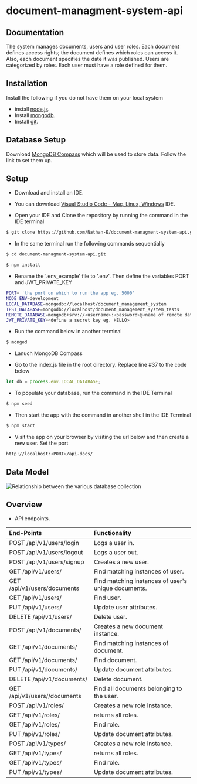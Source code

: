 # document-managment-system-api

## Documentation

The system manages documents, users and user roles. Each document defines access rights; the document defines which roles can access it. Also, each document specifies the date it was published.
Users are categorized by roles. Each user must have a role defined for them.

## Installation
Install the following if you do not have them on your local system

* install [node.js](http://nodejs.org/).
* Install [mongodb](https://www.mongodb.org/downloads).
* Install [git](https://www.atlassian.com/git/tutorials/install-git).

## Database Setup

Download [MongoDB Compass](https://docs.mongodb.com/compass/master/install/) which will be used to store data. Follow the link to set them up.

## Setup
* Download and install an IDE.
* You can download [Visual Studio Code - Mac, Linux, Windows](https://code.visualstudio.com/download) IDE.

* Open your IDE and Clone the repository by running the command in the IDE terminal

```sh
$ git clone https://github.com/Nathan-E/document-managment-system-api.git
```
* In the same terminal run the following commands sequentially

```sh
$ cd document-managment-system-api.git
```
```sh
$ npm install
```
* Rename the '.env_example' file to '.env'. Then define the variables PORT and JWT_PRIVATE_KEY

```sh
PORT= 'the port on which to run the app eg. 5000'
NODE_ENV=development
LOCAL_DATABASE=mongodb://localhost/document_management_system
TEST_DATABASE=mongodb://localhost/document_management_system_tests
REMOTE_DATABASE=mongodb+srv://<username>:<password>@<name of remote database, atlas>db-ua8ev.mongodb.net/test?retryWrites=true
JWT_PRIVATE_KEY=<define a secret key eg. HELLO>
```
* Run the command below in another terminal

```sh
$ mongod
```
* Lanuch MongoDB Compass

* Go to the index.js file in the root directory. Replace line #37 to the code below

```js
let db = process.env.LOCAL_DATABASE;
```

* To populate your database, run the command in the IDE Terminal 

```sh
$ npm seed
```

* Then start the app with the command in another shell in the IDE Terminal 

```sh
$ npm start
```
* Visit the app on your browser by visiting the url below
and then create a new user. Set the port 

```sh
http://localhost:<PORT>/api-docs/
```

## Data Model
![Relationship between the various database collection](https://github.com/Nathan-E/document-managment-system-api/blob/master/img/dataModelRelations.png)

## Overview
* API endpoints.

|End-Points                       | Functionality|
| :---            |          :--- |
|POST /api/v1/users/login              | Logs a user in.|
|POST /api/v1/users/logout             | Logs a user out.|
|POST /api/v1/users/signup                   | Creates a new user.|
|GET /api/v1/users/                    | Find matching instances of user.|
|GET /api/v1/users/documents                   | Find matching instances of user's unique documents.|
|GET /api/v1/users/<id>                | Find user.|
|PUT /api/v1/users/<id>                | Update user attributes.|
|DELETE /api/v1/users/<id>             | Delete user.|
|POST /api/v1/documents/               | Creates a new document instance.|
|GET /api/v1/documents/                | Find matching instances of document.|
|GET /api/v1/documents/<id>            | Find document.|
|PUT /api/v1/documents/<id>            | Update document attributes.|
|DELETE /api/v1/documents/<id>         | Delete document.|
|GET /api/v1/users/<id>/documents      | Find all documents belonging to the user.|
|POST /api/v1/roles/               | Creates a new role instance.|
|GET /api/v1/roles/                | returns all roles.|
|GET /api/v1/roles/<id>            | Find role.|
|PUT /api/v1/roles/<id>            | Update document attributes.|
|POST /api/v1/types/               | Creates a new role instance.|
|GET /api/v1/types/                | returns all roles.|
|GET /api/v1/types/<id>            | Find role.|
|PUT /api/v1/types/<id>            | Update document attributes.|



